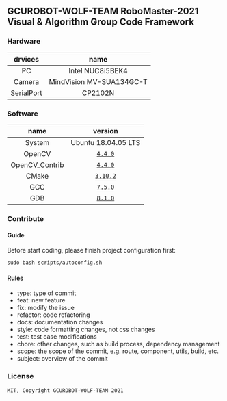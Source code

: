 ## GCUROBOT-WOLF-TEAM RoboMaster-2021 Visual &amp; Algorithm Group Code Framework

### Hardware

| drvices    | name                     |
|:----------:|:------------------------:|
|    PC      | Intel NUC8i5BEK4         |
|  Camera    | MindVision MV-SUA134GC-T |
| SerialPort | CP2102N                  |

### Software

| name           |        version                 |
|:--------------:|:------------------------------:|
| System         | Ubuntu 18.04.05 LTS            |
| OpenCV         | [`4.4.0`](https://github.com/opencv/opencv/releases/tag/4.4.0) |
| OpenCV_Contrib | [`4.4.0`](https://github.com/opencv/opencv_contrib/releases/tag/4.4.0) |
| CMake          | [`3.10.2`](https://cmake.org/) |
| GCC            | [`7.5.0`](https://ftp.gnu.org/gnu/gcc/gcc-7.5.0/) |
| GDB            | [`8.1.0`](https://www.gnu.org/software/gdb/download/) |

### Contribute

#### Guide

Before start coding, please finish project configuration first:

```shell
sudo bash scripts/autoconfig.sh
```

#### Rules

- type: type of commit
- feat: new feature
- fix: modify the issue
- refactor: code refactoring
- docs: documentation changes
- style: code formatting changes, not css changes
- test: test case modifications
- chore: other changes, such as build process, dependency management
- scope: the scope of the commit, e.g. route, component, utils, build, etc.
- subject: overview of the commit

### License

`MIT, Copyright GCUROBOT-WOLF-TEAM 2021`
